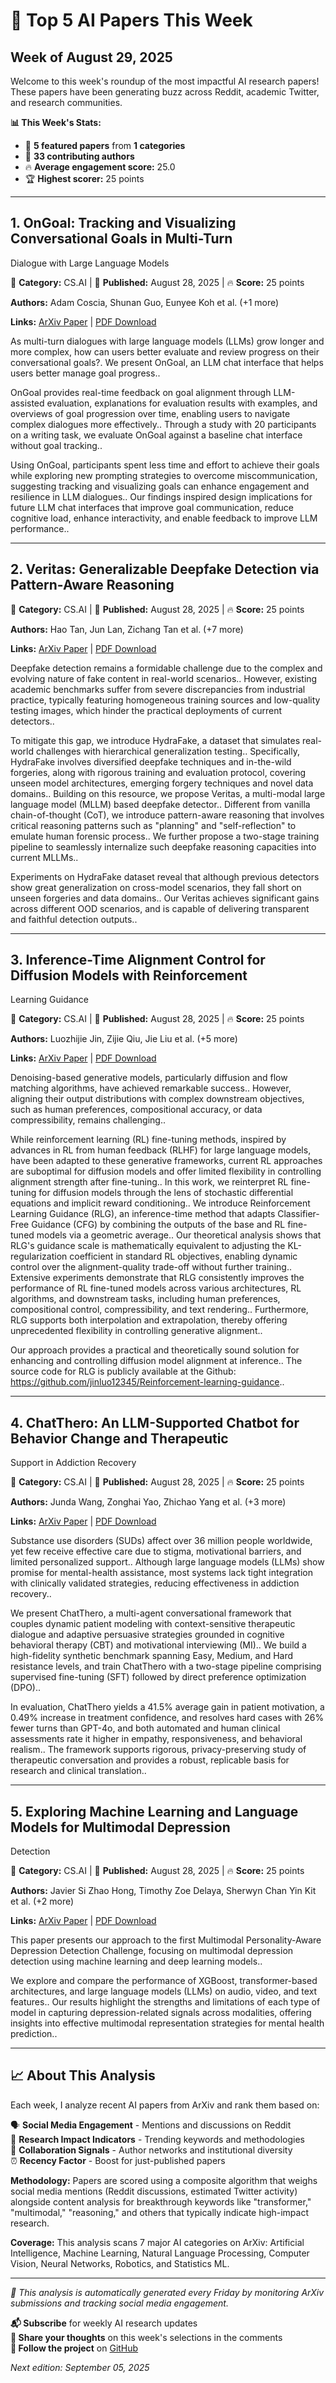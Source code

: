 # 🤖 Top 5 AI Papers This Week
## Week of August 29, 2025

Welcome to this week's roundup of the most impactful AI research papers! These papers have been generating buzz across Reddit, academic Twitter, and research communities.

**📊 This Week's Stats:**
- 📄 **5 featured papers** from **1 categories**  
- 👥 **33 contributing authors**
- 🔥 **Average engagement score:** 25.0
- 🏆 **Highest scorer:** 25 points

---

## 1. OnGoal: Tracking and Visualizing Conversational Goals in Multi-Turn
  Dialogue with Large Language Models

🧠 **Category:** CS.AI | 📅 **Published:** August 28, 2025 | 🔥 **Score:** 25 points

**Authors:** Adam Coscia, Shunan Guo, Eunyee Koh et al. (+1 more)

**Links:** [ArXiv Paper](https://arxiv.org/abs/2508.21061v1) | [PDF Download](https://arxiv.org/pdf/2508.21061v1.pdf)

As multi-turn dialogues with large language models (LLMs) grow longer and more complex, how can users better evaluate and review progress on their conversational goals?. We present OnGoal, an LLM chat interface that helps users better manage goal progress..

OnGoal provides real-time feedback on goal alignment through LLM-assisted evaluation, explanations for evaluation results with examples, and overviews of goal progression over time, enabling users to navigate complex dialogues more effectively.. Through a study with 20 participants on a writing task, we evaluate OnGoal against a baseline chat interface without goal tracking..

Using OnGoal, participants spent less time and effort to achieve their goals while exploring new prompting strategies to overcome miscommunication, suggesting tracking and visualizing goals can enhance engagement and resilience in LLM dialogues.. Our findings inspired design implications for future LLM chat interfaces that improve goal communication, reduce cognitive load, enhance interactivity, and enable feedback to improve LLM performance..

---

## 2. Veritas: Generalizable Deepfake Detection via Pattern-Aware Reasoning

🧠 **Category:** CS.AI | 📅 **Published:** August 28, 2025 | 🔥 **Score:** 25 points

**Authors:** Hao Tan, Jun Lan, Zichang Tan et al. (+7 more)

**Links:** [ArXiv Paper](https://arxiv.org/abs/2508.21048v1) | [PDF Download](https://arxiv.org/pdf/2508.21048v1.pdf)

Deepfake detection remains a formidable challenge due to the complex and evolving nature of fake content in real-world scenarios.. However, existing academic benchmarks suffer from severe discrepancies from industrial practice, typically featuring homogeneous training sources and low-quality testing images, which hinder the practical deployments of current detectors..

To mitigate this gap, we introduce HydraFake, a dataset that simulates real-world challenges with hierarchical generalization testing.. Specifically, HydraFake involves diversified deepfake techniques and in-the-wild forgeries, along with rigorous training and evaluation protocol, covering unseen model architectures, emerging forgery techniques and novel data domains.. Building on this resource, we propose Veritas, a multi-modal large language model (MLLM) based deepfake detector.. Different from vanilla chain-of-thought (CoT), we introduce pattern-aware reasoning that involves critical reasoning patterns such as "planning" and "self-reflection" to emulate human forensic process.. We further propose a two-stage training pipeline to seamlessly internalize such deepfake reasoning capacities into current MLLMs..

Experiments on HydraFake dataset reveal that although previous detectors show great generalization on cross-model scenarios, they fall short on unseen forgeries and data domains.. Our Veritas achieves significant gains across different OOD scenarios, and is capable of delivering transparent and faithful detection outputs..

---

## 3. Inference-Time Alignment Control for Diffusion Models with Reinforcement
  Learning Guidance

🧠 **Category:** CS.AI | 📅 **Published:** August 28, 2025 | 🔥 **Score:** 25 points

**Authors:** Luozhijie Jin, Zijie Qiu, Jie Liu et al. (+5 more)

**Links:** [ArXiv Paper](https://arxiv.org/abs/2508.21016v1) | [PDF Download](https://arxiv.org/pdf/2508.21016v1.pdf)

Denoising-based generative models, particularly diffusion and flow matching algorithms, have achieved remarkable success.. However, aligning their output distributions with complex downstream objectives, such as human preferences, compositional accuracy, or data compressibility, remains challenging..

While reinforcement learning (RL) fine-tuning methods, inspired by advances in RL from human feedback (RLHF) for large language models, have been adapted to these generative frameworks, current RL approaches are suboptimal for diffusion models and offer limited flexibility in controlling alignment strength after fine-tuning.. In this work, we reinterpret RL fine-tuning for diffusion models through the lens of stochastic differential equations and implicit reward conditioning.. We introduce Reinforcement Learning Guidance (RLG), an inference-time method that adapts Classifier-Free Guidance (CFG) by combining the outputs of the base and RL fine-tuned models via a geometric average.. Our theoretical analysis shows that RLG's guidance scale is mathematically equivalent to adjusting the KL-regularization coefficient in standard RL objectives, enabling dynamic control over the alignment-quality trade-off without further training.. Extensive experiments demonstrate that RLG consistently improves the performance of RL fine-tuned models across various architectures, RL algorithms, and downstream tasks, including human preferences, compositional control, compressibility, and text rendering.. Furthermore, RLG supports both interpolation and extrapolation, thereby offering unprecedented flexibility in controlling generative alignment..

Our approach provides a practical and theoretically sound solution for enhancing and controlling diffusion model alignment at inference.. The source code for RLG is publicly available at the Github: https://github.com/jinluo12345/Reinforcement-learning-guidance..

---

## 4. ChatThero: An LLM-Supported Chatbot for Behavior Change and Therapeutic
  Support in Addiction Recovery

🧠 **Category:** CS.AI | 📅 **Published:** August 28, 2025 | 🔥 **Score:** 25 points

**Authors:** Junda Wang, Zonghai Yao, Zhichao Yang et al. (+3 more)

**Links:** [ArXiv Paper](https://arxiv.org/abs/2508.20996v1) | [PDF Download](https://arxiv.org/pdf/2508.20996v1.pdf)

Substance use disorders (SUDs) affect over 36 million people worldwide, yet few receive effective care due to stigma, motivational barriers, and limited personalized support.. Although large language models (LLMs) show promise for mental-health assistance, most systems lack tight integration with clinically validated strategies, reducing effectiveness in addiction recovery..

We present ChatThero, a multi-agent conversational framework that couples dynamic patient modeling with context-sensitive therapeutic dialogue and adaptive persuasive strategies grounded in cognitive behavioral therapy (CBT) and motivational interviewing (MI).. We build a high-fidelity synthetic benchmark spanning Easy, Medium, and Hard resistance levels, and train ChatThero with a two-stage pipeline comprising supervised fine-tuning (SFT) followed by direct preference optimization (DPO)..

In evaluation, ChatThero yields a 41.5\% average gain in patient motivation, a 0.49\% increase in treatment confidence, and resolves hard cases with 26\% fewer turns than GPT-4o, and both automated and human clinical assessments rate it higher in empathy, responsiveness, and behavioral realism.. The framework supports rigorous, privacy-preserving study of therapeutic conversation and provides a robust, replicable basis for research and clinical translation..

---

## 5. Exploring Machine Learning and Language Models for Multimodal Depression
  Detection

🧠 **Category:** CS.AI | 📅 **Published:** August 28, 2025 | 🔥 **Score:** 25 points

**Authors:** Javier Si Zhao Hong, Timothy Zoe Delaya, Sherwyn Chan Yin Kit et al. (+2 more)

**Links:** [ArXiv Paper](https://arxiv.org/abs/2508.20805v1) | [PDF Download](https://arxiv.org/pdf/2508.20805v1.pdf)

This paper presents our approach to the first Multimodal Personality-Aware Depression Detection Challenge, focusing on multimodal depression detection using machine learning and deep learning models..

We explore and compare the performance of XGBoost, transformer-based architectures, and large language models (LLMs) on audio, video, and text features.. Our results highlight the strengths and limitations of each type of model in capturing depression-related signals across modalities, offering insights into effective multimodal representation strategies for mental health prediction..

---


## 📈 About This Analysis

Each week, I analyze recent AI papers from ArXiv and rank them based on:

🗣️ **Social Media Engagement** - Mentions and discussions on Reddit  
🎯 **Research Impact Indicators** - Trending keywords and methodologies  
👥 **Collaboration Signals** - Author networks and institutional diversity  
⏰ **Recency Factor** - Boost for just-published papers  

**Methodology:** Papers are scored using a composite algorithm that weighs social media mentions (Reddit discussions, estimated Twitter activity) alongside content analysis for breakthrough keywords like "transformer," "multimodal," "reasoning," and others that typically indicate high-impact research.

**Coverage:** This analysis scans 7 major AI categories on ArXiv: Artificial Intelligence, Machine Learning, Natural Language Processing, Computer Vision, Neural Networks, Robotics, and Statistics ML.

---

*🤖 This analysis is automatically generated every Friday by monitoring ArXiv submissions and tracking social media engagement.*

**📬 Subscribe** for weekly AI research updates  
**💬 Share your thoughts** on this week's selections in the comments  
**🔗 Follow the project** on [GitHub](https://github.com/kjanik70/ai-papers-agent)

*Next edition: September 05, 2025*
